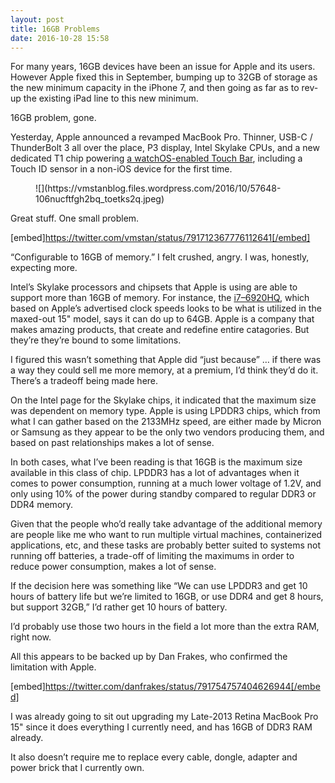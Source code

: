 ```yaml
---
layout: post
title: 16GB Problems
date: 2016-10-28 15:58
---
```




For many years, 16GB devices have been an issue for Apple and its users. However Apple fixed this in September, bumping up to 32GB of storage as the new minimum capacity in the iPhone 7, and then going as far as to rev-up the existing iPad line to this new minimum.

16GB problem, gone.

Yesterday, Apple announced a revamped MacBook Pro. Thinner, USB-C / ThunderBolt 3 all over the place, P3 display, Intel Skylake CPUs, and a new dedicated T1 chip powering [a watchOS-enabled Touch Bar](https://www.macstories.net/mac/new-macbook-pro-touch-bar-t1-chip-run-on-a-variant-of-watchos/), including a Touch ID sensor in a non-iOS device for the first time.

<figure>![](https://vmstanblog.files.wordpress.com/2016/10/57648-106nucftfgh2bq_toetks2q.jpeg)</figure>

Great stuff. One small problem.

[embed]https://twitter.com/vmstan/status/791712367776112641[/embed]

“Configurable to 16GB of memory.” I felt crushed, angry. I was, honestly, expecting more.

Intel’s Skylake processors and chipsets that Apple is using are able to support more than 16GB of memory. For instance, the [i7–6920HQ](http://ark.intel.com/products/88972), which based on Apple’s advertised clock speeds looks to be what is utilized in the maxed-out 15" model, says it can do up to 64GB. Apple is a company that makes amazing products, that create and redefine entire catagories. But they’re they’re bound to some limitations.

I figured this wasn’t something that Apple did “just because” … if there was a way they could sell me more memory, at a premium, I’d think they’d do it. There’s a tradeoff being made here.

On the Intel page for the Skylake chips, it indicated that the maximum size was dependent on memory type. Apple is using LPDDR3 chips, which from what I can gather based on the 2133MHz speed, are either made by Micron or Samsung as they appear to be the only two vendors producing them, and based on past relationships makes a lot of sense.

In both cases, what I’ve been reading is that 16GB is the maximum size available in this class of chip. LPDDR3 has a lot of advantages when it comes to power consumption, running at a much lower voltage of 1.2V, and only using 10% of the power during standby compared to regular DDR3 or DDR4 memory.

Given that the people who’d really take advantage of the additional memory are people like me who want to run multiple virtual machines, containerized applications, etc, and these tasks are probably better suited to systems not running off batteries, a trade-off of limiting the maximums in order to reduce power consumption, makes a lot of sense.

If the decision here was something like “We can use LPDDR3 and get 10 hours of battery life but we’re limited to 16GB, or use DDR4 and get 8 hours, but support 32GB,” I’d rather get 10 hours of battery.

I’d probably use those two hours in the field a lot more than the extra RAM, right now.

All this appears to be backed up by Dan Frakes, who confirmed the limitation with Apple.

[embed]https://twitter.com/danfrakes/status/791754757404626944[/embed]

I was already going to sit out upgrading my Late-2013 Retina MacBook Pro 15" since it does everything I currently need, and has 16GB of DDR3 RAM already.

It also doesn’t require me to replace every cable, dongle, adapter and power brick that I currently own.
